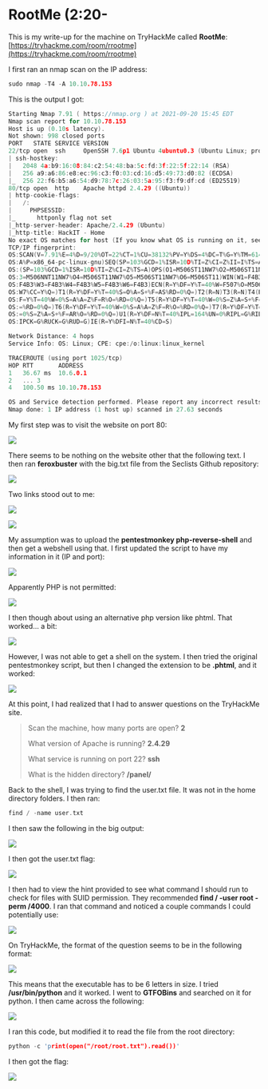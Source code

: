 # RootMe \(2:20-

This is my write-up for the machine on TryHackMe called **RootMe**: [https://tryhackme.com/room/rrootme](https://tryhackme.com/room/rrootme)

I first ran an nmap scan on the IP address:

```c
sudo nmap -T4 -A 10.10.78.153
```

This is the output I got:

```c
Starting Nmap 7.91 ( https://nmap.org ) at 2021-09-20 15:45 EDT
Nmap scan report for 10.10.78.153
Host is up (0.10s latency).
Not shown: 998 closed ports
PORT   STATE SERVICE VERSION
22/tcp open  ssh     OpenSSH 7.6p1 Ubuntu 4ubuntu0.3 (Ubuntu Linux; protocol 2.0)
| ssh-hostkey: 
|   2048 4a:b9:16:08:84:c2:54:48:ba:5c:fd:3f:22:5f:22:14 (RSA)
|   256 a9:a6:86:e8:ec:96:c3:f0:03:cd:16:d5:49:73:d0:82 (ECDSA)
|_  256 22:f6:b5:a6:54:d9:78:7c:26:03:5a:95:f3:f9:df:cd (ED25519)
80/tcp open  http    Apache httpd 2.4.29 ((Ubuntu))
| http-cookie-flags: 
|   /: 
|     PHPSESSID: 
|_      httponly flag not set
|_http-server-header: Apache/2.4.29 (Ubuntu)
|_http-title: HackIT - Home
No exact OS matches for host (If you know what OS is running on it, see https://nmap.org/submit/ ).
TCP/IP fingerprint:
OS:SCAN(V=7.91%E=4%D=9/20%OT=22%CT=1%CU=38132%PV=Y%DS=4%DC=T%G=Y%TM=6148E50
OS:A%P=x86_64-pc-linux-gnu)SEQ(SP=103%GCD=1%ISR=10D%TI=Z%CI=Z%II=I%TS=A)SEQ
OS:(SP=103%GCD=1%ISR=10D%TI=Z%CI=Z%TS=A)OPS(O1=M506ST11NW7%O2=M506ST11NW7%O
OS:3=M506NNT11NW7%O4=M506ST11NW7%O5=M506ST11NW7%O6=M506ST11)WIN(W1=F4B3%W2=
OS:F4B3%W3=F4B3%W4=F4B3%W5=F4B3%W6=F4B3)ECN(R=Y%DF=Y%T=40%W=F507%O=M506NNSN
OS:W7%CC=Y%Q=)T1(R=Y%DF=Y%T=40%S=O%A=S+%F=AS%RD=0%Q=)T2(R=N)T3(R=N)T4(R=Y%D
OS:F=Y%T=40%W=0%S=A%A=Z%F=R%O=%RD=0%Q=)T5(R=Y%DF=Y%T=40%W=0%S=Z%A=S+%F=AR%O
OS:=%RD=0%Q=)T6(R=Y%DF=Y%T=40%W=0%S=A%A=Z%F=R%O=%RD=0%Q=)T7(R=Y%DF=Y%T=40%W
OS:=0%S=Z%A=S+%F=AR%O=%RD=0%Q=)U1(R=Y%DF=N%T=40%IPL=164%UN=0%RIPL=G%RID=G%R
OS:IPCK=G%RUCK=G%RUD=G)IE(R=Y%DFI=N%T=40%CD=S)

Network Distance: 4 hops
Service Info: OS: Linux; CPE: cpe:/o:linux:linux_kernel

TRACEROUTE (using port 1025/tcp)
HOP RTT       ADDRESS
1   36.67 ms  10.6.0.1
2   ... 3
4   100.50 ms 10.10.78.153

OS and Service detection performed. Please report any incorrect results at https://nmap.org/submit/ .
Nmap done: 1 IP address (1 host up) scanned in 27.63 seconds

```

My first step was to visit the website on port 80:

![](../../.gitbook/assets/image%20%28192%29.png)

There seems to be nothing on the website other that the following text. I then ran **feroxbuster** with the big.txt file from the Seclists Github repository:

![](../../.gitbook/assets/image%20%28189%29.png)

Two links stood out to me:

![](../../.gitbook/assets/image%20%28188%29.png)

![](../../.gitbook/assets/image%20%28195%29.png)

My assumption was to upload the **pentestmonkey php-reverse-shell** and then get a webshell using that. I first updated the script to have my information in it \(IP and port\):

![](../../.gitbook/assets/image%20%28185%29.png)

Apparently PHP is not permitted:

![](../../.gitbook/assets/image%20%28198%29.png)

I then though about using an alternative php version like phtml. That worked... a bit:

![](../../.gitbook/assets/image%20%28196%29.png)

However, I was not able to get a shell on the system. I then tried the original pentestmonkey script, but then I changed the extension to be **.phtml**, and it worked:

![](../../.gitbook/assets/image%20%28191%29.png)

At this point, I had realized that I had to answer questions on the TryHackMe site. 

> Scan the machine, how many ports are open? **2**
>
> What version of Apache is running? **2.4.29**
>
> What service is running on port 22? **ssh**
>
> What is the hidden directory? **/panel/**

Back to the shell, I was trying to find the user.txt file. It was not in the home directory folders. I then ran:

```c
find / -name user.txt
```

I then saw the following in the big output:

![](../../.gitbook/assets/image%20%28193%29.png)

I then got the user.txt flag:

![](../../.gitbook/assets/image%20%28187%29.png)

I then had to view the hint provided to see what command I should run to check for files with SUID permission. They recommended **find / -user root -perm /4000**. I ran that command and noticed a couple commands I could potentially use:

![](../../.gitbook/assets/image%20%28197%29.png)

On TryHackMe, the format of the question seems to be in the following format:

![](../../.gitbook/assets/image%20%28186%29.png)

This means that the executable has to be 6 letters in size. I tried **/usr/bin/python** and it worked. I went to **GTFOBins** and searched on it for python. I then came across the following:

![](../../.gitbook/assets/image%20%28190%29.png)

I ran this code, but modified it to read the file from the root directory:

```c
python -c 'print(open("/root/root.txt").read())'
```

I then got the flag:

![](../../.gitbook/assets/image%20%28194%29.png)

